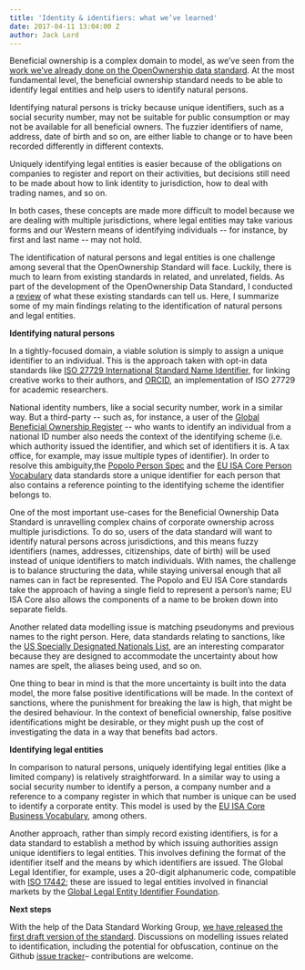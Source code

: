```yaml
---
title: 'Identity & identifiers: what we’ve learned'
date: 2017-04-11 13:04:00 Z
author: Jack Lord
---
```


Beneficial ownership is a complex domain to model, as we’ve seen from the [work we’ve already done on the OpenOwnership data standard](https://github.com/openownership/data-standard). At the most fundamental level, the beneficial ownership standard needs to be able to identify legal entities and help users to identify natural persons.

Identifying natural persons is tricky because unique identifiers, such as a social security number, may not be suitable for public consumption or may not be available for all beneficial owners. The fuzzier identifiers of name, address, date of birth and so on, are either liable to change or to have been recorded differently in different contexts.

Uniquely identifying legal entities is easier because of the obligations on companies to register and report on their activities, but decisions still need to be made about how to link identity to jurisdiction, how to deal with trading names, and so on.

In both cases, these concepts are made more difficult to model because we are dealing with multiple jurisdictions, where legal entities may take various forms and our Western means of identifying individuals -- for instance, by first and last name -- may not hold.

The identification of natural persons and legal entities is one challenge among several that the OpenOwnership Standard will face. Luckily, there is much to learn from existing standards in related, and unrelated, fields. As part of the development of the OpenOwnership Data Standard, I conducted a [review](https://github.com/openownership/data-standard/issues/3) of what these existing standards can tell us. Here, I summarize some of my main findings relating to the identification of natural persons and legal entities.

**Identifying natural persons**

In a tightly-focused domain, a viable solution is simply to assign a unique identifier to an individual. This is the approach taken with opt-in data standards like [ISO 27729 International Standard Name Identifier](http://www.isni.org/), for linking creative works to their authors, and [ORCID](http://support.orcid.org/knowledgebase/articles/116780-structure-of-the-orcid-identifier), an implementation of ISO 27729 for academic researchers.

National identity numbers, like a social security number, work in a similar way. But a third-party -- such as, for instance, a user of the [Global Beneficial Ownership Register](http://openownership.org) -- who wants to identify an individual from a national ID number also needs the context of the identifying scheme (i.e. which authority issued the identifier, and which set of identifiers it is. A tax office, for example, may issue multiple types of identifier). In order to resolve this ambiguity,the [Popolo Person Spec](http://www.popoloproject.com/specs/person.html) and the [EU ISA Core Person Vocabulary](https://joinup.ec.europa.eu/asset/core_person/asset_release/core-person-vocabulary#download-links) data standards store a unique identifier for each person that also contains a reference pointing to the identifying scheme the identifier belongs to.

One of the most important use-cases for the Beneficial Ownership Data Standard is unravelling complex chains of corporate ownership across multiple jurisdictions. To do so, users of the data standard will want to identify natural persons across jurisdictions, and this means fuzzy identifiers (names, addresses, citizenships, date of birth) will be used instead of unique identifiers to match individuals. With names, the challenge is to balance structuring the data, while staying universal enough that all names can in fact be represented. The Popolo and EU ISA Core standards take the approach of having a single field to represent a person’s name; EU ISA Core also allows the components of a name to be broken down into separate fields.

Another related data modelling issue is matching pseudonyms and previous names to the right person. Here, data standards relating to sanctions, like the [US Specially Designated Nationals List](https://www.treasury.gov/resource-center/sanctions/SDN-List/Documents/sdn_advanced_notes.pdf), are an interesting comparator because they are designed to accommodate the uncertainty about how names are spelt, the aliases being used, and so on.

One thing to bear in mind is that the more uncertainty is built into the data model, the more false positive identifications will be made. In the context of sanctions, where the punishment for breaking the law is high, that might be the desired behaviour. In the context of beneficial ownership, false positive identifications might be desirable, or they might push up the cost of investigating the data in a way that benefits bad actors.

**Identifying legal entities**

In comparison to natural persons, uniquely identifying legal entities (like a limited company) is relatively straightforward. In a similar way to using a social security number to identify a person, a company number and a reference to a company register in which that number is unique can be used to identify a corporate entity. This model is used by the [EU ISA Core Business Vocabulary](https://joinup.ec.europa.eu/asset/core_business/asset_release/all), among others.

Another approach, rather than simply record existing identifiers, is for a data standard to establish a method by which issuing authorities assign unique identifiers to legal entities. This involves defining the format of the identifier itself and the means by which identifiers are issued. The Global Legal Identifier, for example, uses a 20-digit alphanumeric code, compatible with [ISO 17442](https://en.wikipedia.org/wiki/Legal_Entity_Identifier); these are issued to legal entities involved in financial markets by the [Global Legal Entity Identifier Foundation](https://www.gleif.org).

**Next steps**

With the help of the Data Standard Working Group, [we have released the first draft version of the standard](http://beneficial-ownership-data-standard.readthedocs.io/en/latest/schema.html). Discussions on modelling issues related to identification, including the potential for obfuscation, continue on the Github [issue tracker](https://github.com/openownership/data-standard/issues)– contributions are welcome.